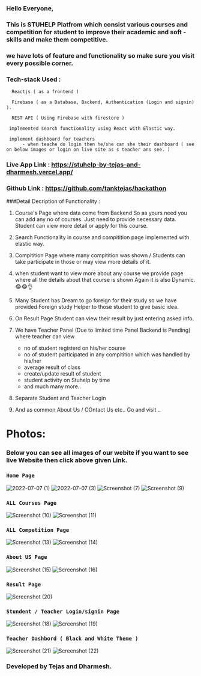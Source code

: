 ### Hello Everyone,

### This is STUHELP Platfrom which consist various courses and competition for student to improve their academic and soft - skills and make them competitive. 
### we have lots of feature and functionality so make sure you visit every possible corner.

### Tech-stack Used :
      Reactjs ( as a frontend ) 
      
      Firebase ( as a Database, Backend, Authentication (Login and signin) ).
      
      REST API ( Using Firebase with firestore )
         
     implemented search functionality using React with Elastic way.
      
     implement dashboard for teachers 
          - when teache do login then he/she can she their dashboard ( see on below images or login on live site as s teacher ans see. )

### Live App Link :  https://stuhelp-by-tejas-and-dharmesh.vercel.app/
### Github Link : https://github.com/tanktejas/hackathon

###Detail Decription of Functionality :

1. Course's Page where data come from Backend So as yours need you can add any no of courses. Just need to provide necessary data. Student can view more detail or apply for this course.

2. Search Functionality in course and compitition page implemented with elastic way.

3. Compitition Page where many compitition was shown / Students can take participate in those or may view more details of it.

4. when student want to view more about any course we provide page where all the details about that course is shown Again it is also Dynamic.😂😂👌

5. Many Student has Dream to go foreign for their study so we have provided Foreign study Helper to those student to give basic idea.

6. On Result Page Student can view their result by just entering asked info.

7. We have Teacher Panel (Due to limited time Panel Backend is Pending) where teacher can view 
   - no of student registerd on his/her course
   - no of student participated in any compitition which was handled by his/her
   - average result of class
   - create/update result of student
   - student activity on Stuhelp by time
   - and much many more..
   
8. Separate Student and Teacher Login 
  
9. And as common About Us / COntact Us etc.. Go and visit ..

# Photos:

### Below you can see all images of our webite if you want to see live Website then click above given Link.

### `Home Page`

![2022-07-07 (1)](https://user-images.githubusercontent.com/77108255/177699332-31dbe4c4-18cf-4845-b9f2-00a585b5fdfa.png)
![2022-07-07 (3)](https://user-images.githubusercontent.com/77108255/177699390-124177a4-c0f3-4460-98d1-4f0ee569b200.png)
![Screenshot (7)](https://user-images.githubusercontent.com/77108255/177699418-3ce24fb5-a48c-4d9f-9a3c-288d215ed19d.png)
![Screenshot (9)](https://user-images.githubusercontent.com/77108255/177699422-1beef72d-7c09-4351-8d4b-147e82694000.png)

### `ALL Courses Page`

![Screenshot (10)](https://user-images.githubusercontent.com/77108255/177699423-a78e21a9-f471-4611-bf5f-08c7b7c4f227.png)
![Screenshot (11)](https://user-images.githubusercontent.com/77108255/177699430-483dff21-fcd9-4ad5-afcf-02d8ba6763b6.png)

### `ALL Competition Page`

![Screenshot (13)](https://user-images.githubusercontent.com/77108255/177699436-f1b35460-e527-481a-96e4-5255f70d44eb.png)
![Screenshot (14)](https://user-images.githubusercontent.com/77108255/177699437-2b0e5eb3-4245-4045-b36c-d22ca3ed88c5.png)

### `About US Page`
 
![Screenshot (15)](https://user-images.githubusercontent.com/77108255/177700232-49b9334c-1de4-4c0d-8614-21b53d4aed17.png)
![Screenshot (16)](https://user-images.githubusercontent.com/77108255/177700248-55032d39-dbff-48d4-a555-713fc22809b5.png)
 
### `Result Page`
![Screenshot (20)](https://user-images.githubusercontent.com/77108255/177704612-aa13175d-168b-4463-a0db-02942ee173dc.png)

 
### `Stundent / Teacher Login/signin Page`

![Screenshot (18)](https://user-images.githubusercontent.com/77108255/177699456-94434212-efb1-475b-bc79-f839d40bb8f4.png)
![Screenshot (19)](https://user-images.githubusercontent.com/77108255/177699461-f5a9c825-e483-4019-b2cf-f1dcf068f6b2.png)

### `Teacher Dashbord ( Black and White Theme )`

![Screenshot (21)](https://user-images.githubusercontent.com/77108255/177715473-683be7f9-7473-46b8-93bb-b85cf8915b0e.png)
![Screenshot (22)](https://user-images.githubusercontent.com/77108255/177715503-d7b1f772-dbea-475e-b28f-d405056c94a7.png)

### Developed by Tejas and Dharmesh.
